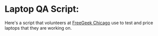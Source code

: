 # Laptop QA Script:

Here's a script that volunteers at [FreeGeek Chicago](https://freegeekchicago.org/) use to test and price laptops that they are working on.
